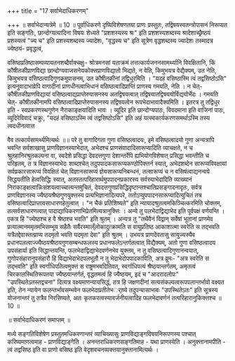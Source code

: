 +++
title = "17 सर्वाभेदाधिकरणम्"

+++
॥ सर्वाभेदान्यत्रेमे ॥ 10 ॥ पूर्वाधिकरणे दृष्यिविशेषणतया प्राणः प्रस्तुतः, तद्विषयस्वतन्त्रोपासनं निरूप्यत इति सङ्गतिः, छान्दोग्यत्यादिना विषयः शेध्यते "प्रशशस्यस्य श्रः" इति प्रशशस्यशब्दस्य श्रादेशाच्छ्रैष्ठयं प्रशस्यत्वं "ज्य च" इति प्रशस्यशब्दस्य ज्यादेशः, "वृद्धस्य च" इति सूत्रेण वृद्धशब्दस्य ज्यादेशः तस्मादत्र ज्येष्ठयं- प्रवृद्धत्वं,

वसिष्ठप्रतिष्ठासम्पव्यायतनशब्दैर्वाक्चक्षुः- श्रोत्रमनसां यताक्रमं तत्तत्कार्यजननसामर्थ्यानि विवक्षितानि, किं कौषीतकीप्राणविद्या छान्दोग्यवाजसनेयकोक्त्तप्राणविद्यातो भिद्यते, न वेति, किमुभयत्र वेद्यैक्यम्, उत नेति, किमुभयत्र वसिष्ठत्वादिगुणकमुपासनम्, उत कौषीतकीनां तद्विधुरमिति । "यदहं वसिष्ठास्मि त्वं तद्वसिष्ठोऽसि" इत्यनुवादाभाव्रेपि वागादीनां प्राणधीनत्वाभिधानं वसिष्ठत्वादिप्राप्तिं प्राणस्य गमयति, नेति । न चेत्- कौषीतकीप्राणविद्यायां वसिष्ठत्वाद्यप्राप्तेरुपासनस्य अतद्विषयत्वात् तद्विषयातद्विषययोर्विद्ययोर्भेदः । गमयति चेत्- कौषीतकीनामपि वसिष्ठत्वादिप्राप्तेरुपासनस्य तद्विषयत्वेन रूपभेदाभावादैक्यमिति । इतरत्र तु तद्विधुर इति - स्वप्रकरणस्थगुणेन नैराकाङ्क्षयादिति भावः । व्यूदिर इति छान्दोग्यपाठः, विवदमाना इति वाजिनां पाठः, व्यूदिरेविवादं चक्रुः, "यदहं वसिष्ठाऽस्मि त्वं तद्वसिष्ठोऽसि" इति अहं यत्स्वकार्यकरणसमर्थाऽस्मि तस्य त्वदधीनत्वात्त

वैव तत्कार्यसामर्थ्यमित्यर्थः ॥॥ परे तु वागादिगता गुणा वसिष्ठत्वादयः, इमे वसिष्ठत्वादयो गुणा अन्यत्रापि भवन्ति सर्वशाखासु प्राणविज्ञानस्याभेदात्, अभेदश्च प्राणसंवादादिसारूप्यादिति व्याचक्षते, न च श्रुतहानिरश्रुतकल्पना वा, स्वदेशे प्रसिद्धा देवदत्तगुणा देशान्तर्रेपि ह्यभियोगविशेषात् प्रसिद्धा भवन्तीति च परिहृतम्, त त्र विज्ञानस्याभेदः शाब्दश्चेत् तदुपपादकसारूप्यकण्ठोपिक्त्तर्न स्यात्, अभेदशब्देन सारूप्यविवक्षायां सर्वप्रकारसारूप्यं विवक्षितं चेत् विज्ञानसारूप्यं ज्ञेयसारूप्यनिबन्धनं, तत्सारूप्यं च न वसिषंत्वाद्यनन्वये सिद्धयतीति हेत्वसिद्धिः स्यात्, अतस्तत्परिहारार्थमुपपादनप्रकारस्य सर्वस्याभेदादिति व्याख्यानं निराकाङ्क्षत्वान्निःसंशयत्वाच्चात्यन्तमुचितं, देवदत्तगुणप्रसिद्धिदृष्टान्तश्चातिप्रसङ्गादनादृतः, सर्वत्र प्राणविज्ञानस्य ज्यैष्ठयश्रैष्ठगुणयुक्त्तस्य प्रत्यभिज्ञानादित्यपरे, ततोऽप्युपपादनसारूप्यादित्युचितं तत्र वसिष्ठत्वादिप्राप्तावसाधारणहेतुत्वात् । "न चैकं प्रतिशिष्यते" इति न्यायादश्रुतत्वमकिञ्चित्करमिति चोक्त्तम्, तत्सर्वसाधारणत्वात् पादाद्याधिकरणाभिप्रेतमित्यत्रानुक्त्तिः । अन्ये तु पलभेदाद्विद्याभेद इति पूर्वपक्षं वर्णयन्ति । एकत्र हि "ज्येष्ठश्च ह वै श्रेष्ठश्च भवति" इति श्रुतम् । अन्यत्र तु "तथैवैनं विद्वान् सर्वेषां भूतानां प्राणमेव प्रत्यात्मानममृतमभिसम्भूय सहैतैः सर्वैरस्माल्ँलोकादुत्क्रामति स वायुप्रतिष्ठ आकाशात्मा स्वरेति स तद्भवति यत्रैतद्देवास्तत्प्राप्य तदमृतो भवति यदमृता देवा" इति श्रुतम् । उभयत्र प्राणदेवतासु सायुज्यस्यैव प्रधानपलत्वाज्ज्यैष्ठयश्रैष्ठयगुणसम्बन्धफलस्य प्रधानफलेऽन्तर्गतत्वात् विद्यैक्यम्, अतो गुणा वसिष्ठत्वादय उपसंहार्या इति सिद्धान्तयन्ति, फलभेदाद्विद्याभेदवर्णनभेव युक्त्तम्, न तु वसिष्ठत्वादिगुणानन्वयात्, गुणोपसंहारानुपसंहारौ हि विद्याभेदाभेदपलभूतौ न तु भेदाभेदोपपादकाविति, अत्र व्रूमः- "अत्र स्वरेति स तद्भवति" इति स्वर्गाधिपतित्वमुक्त्तं स राष्ट्रमभवदितिवत्, स्वर्गाधिपत्यं श्रैष्ठयान्तर्गतम्, अमृतत्वं चिरकालस्थितिरूपतया ज्यैष्ठयान्तर्गतं, वृद्धतमत्वं हि ज्यैष्ठयम्, इदं च "आदरादलोपः" "उपस्थितेऽतस्तद्वचना" दित्यत्र वक्ष्यमाणन्यायसिद्धं, तत्र हि जक्षणदीनां सत्यसंकल्पत्वरूपपलान्तर्भावो वक्ष्यत इति, तेन न्यायेन फलन्तर्भावसम्भवेन फलभेदाप्रतीतेभर्ाष्ये तदुपन्यासाभावः "उपस्थितेऽतः" इति सूत्रस्य योजनान्तरं तु तत्रैव निरसिष्यते, अतः कृतकरत्वस्यावर्जनीयत्वादिह फलभेदावर्णनं तत्परिहारानुकिक्त्तश्च ॥ 10 ॥

॥ सर्वाभेदाधिकरणं समाप्तम् ॥

मध्ये सङ्गतिविशेषेण प्रस्तुतमधिकरणान्तरं व्याचिख्यासुः प्राणविद्याङ्गविषयनिरूपणस्य पश्चात् करिष्यमाणत्वमाह - प्राणविद्याङ्गेति । अनन्तराधिकरणसङ्गतिमाह - यथा प्राणस्येति । अनुक्त्तानामपीति - त्वं तद्वसिष्ठ इति वा प्राणो वसिष्ठ इति वेदृशवचनव्यक्त्तयानुक्त्तानामित्यर्थः ।

